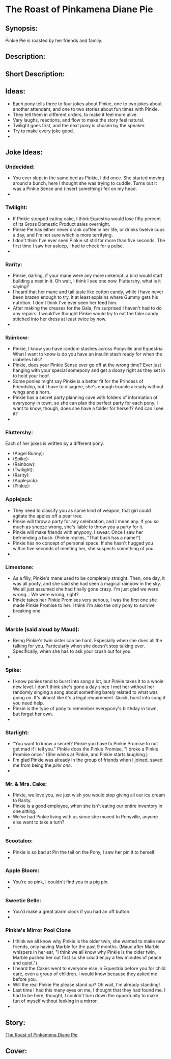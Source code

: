 # The Roast of Pinkamena Diane Pie

## Synopsis:
Pinkie Pie is roasted by her friends and family.

## Description:


## Short Description:


## Ideas:
- Each pony tells three to four jokes about Pinkie, one to two jokes about another attendant, and one to two stories about fun times with Pinkie.
- They tell them in different orders, to make it feel more alive.
- Vary laughs, reactions, and flow to make the story feel natural.
- Twilight goes first, and the next pony is chosen by the speaker.
- Try to make every joke good.
- 


## Joke Ideas:

### Undecided:
- You ever slept in the same bed as Pinkie, I did once. She started moving around a bunch, here I thought she was trying to cuddle. Turns out it was a Pinkie Sense and (insert something) fell on my head.
- 

### Twilight:
- If Pinkie stopped eating cake, I think Equestria would lose fifty percent of its Gross Domestic Product sales overnight.
- Pinkie Pie has either never drank coffee in her life, or drinks twelve cups a day, and I'm not sure which is more terrifying.
- I don't think I've ever seen Pinkie sit still for more than five seconds. The first time I saw her asleep, I had to check for a pulse.
- 

### Rarity:
- Pinkie, darling, if your mane were any more unkempt, a bird would start building a nest in it. Oh wait, I think I see one now. Fluttershy, what is it saying?
- I heard that her mane and tail taste like cotton candy, while I have never been brazen enough to try, it at least explains where Gummy gets his nutrition. I don't think I've ever seen her feed him.
- After making the dresses for the Gala, I'm surprised I haven't had to do any repairs. I would've thought Pinkie would try to eat the fake candy stitched into her dress at least twice by now.
- 

### Rainbow:
- Pinkie, I know you have random stashes across Ponyville and Equestria. What I want to know is do you have an insulin stash ready for when the diabetes hits?
- Pinkie, does your Pinkie Sense ever go off at the wrong time? Ever just hanging with your special somepony and get a doozy right as they set in to hold your hoof.
- Some ponies might say Pinkie is a better fit for the Princess of Friendship, but I have to disagree, she's enough trouble already without wings and a horn.
- Pinkie has a secret party planning cave with folders of information of everypony in town, so she can plan the perfect party for each pony. I want to know, though, does she have a folder for herself? And can I see it?
- 

### Fluttershy:
Each of her jokes is written by a different pony.
- (Angel Bunny): 
- (Spike): 
- (Rainbow): 
- (Twilight): 
- (Rarity): 
- (Applejack): 
- (Pinkie): 

### Applejack:
- They need to classify you as some kind of weapon, that girl could agitate the apples off a pear tree.
- Pinkie will throw a party for any celebration, and I mean any. If you so much as sneeze wrong, she's liable to throw you a party for it.
- Pinkie will make friends with anypony, I swear. Once I saw her befriending a bush. (Pinkie replies, "That bush has a name!")
- Pinkie has no concept of personal space. If she hasn't hugged you within five seconds of meeting her, she suspects something of you.
- 

### Limestone:
- As a filly, Pinkie's mane used to be completely straight. Then, one day, it was all poofy, and she said she had seen a magical rainbow in the sky. We all just assumed she had finally gone crazy. I'm just glad we were wrong… We were wrong, right?
- Pinkie takes her Pinkie Promises very serious, I was the first one she made Pinkie Promise to her. I think I'm also the only pony to survive breaking one.
- 

### Marble (said aloud by Maud):
- Being Pinkie's twin sister can be hard. Especially when she does all the talking for you. Particularly when she doesn't stop talking ever. Specifically, when she has to ask your crush out for you.
- 

### Spike:
- I know ponies tend to burst into song a lot, but Pinkie takes it to a whole new level. I don't think she's gone a day since I met her without her randomly singing a song about something barely related to what was going on. It's almost like it's a legal requirement. Quick, burst into song if you need help.
- Pinkie is the type of pony to remember everypony's birthday in town, but forget her own.
- 

### Starlight:
- "You want to know a secret? Pinkie you have to Pinkie Promise to not get mad if I tell you." Pinkie does the Pinkie Promise. "I broke a Pinkie Promise once." (She winks at Pinkie, and Pinkie starts laughing.)
- I'm glad Pinkie was already in the group of friends when I joined, saved me from being the *pink one*.
- 

### Mr. & Mrs. Cake:
- Pinkie, we love you, we just wish you would stop giving all our ice cream to Rarity.
- Pinkie is a good employee, when she isn't eating our entire inventory in one sitting.
- We've had Pinkie living with us since she moved to Ponyville, anyone else want to take a turn?
- 

### Scootaloo:
- Pinkie is so bad at Pin the tail on the Pony, I saw her pin it to herself.
- 

### Apple Bloom:
- You're so pink, I couldn't find you in a pig pin.
- 

### Sweetie Belle:
- You'd make a great alarm clock if you had an off button.
- 

### Pinkie's Mirror Pool Clone
- I think we all know why Pinkie is the older twin, she wanted to make new friends, only having Marble for the past 9 months. (Maud after Marble whispers in her ear, "I think we all know why Pinkie is the older twin, Marble pushed her out first so she could enjoy a few minutes of peace and quiet.")
- I heard the Cakes went to everyone else in Equestria before you for child care, even a group of children. I would know because they asked me before you.
- Will the real Pinkie Pie please stand up? Oh wait, I'm already standing!
- Last time I had this many eyes on me, I thought that they had found me. I had to be here, thought, I couldn't turn down the opportunity to make fun of myself without looking in a mirror.
- 

## Story:
[The Roast of Pinkamena Diane Pie](./the-roast-of-pinkamena-diane-pie.md)

## Cover:

